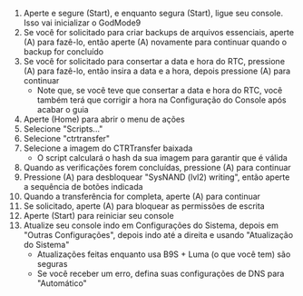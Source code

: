 1. Aperte e segure (Start), e enquanto segura (Start), ligue seu console. Isso vai inicializar o GodMode9
2. Se você for solicitado para criar backups de arquivos essenciais, aperte (A) para fazê-lo, então aperte (A) novamente para continuar quando o backup for concluído
3. Se você for solicitado para consertar a data e hora do RTC, pressione (A) para fazê-lo, então insira a data e a hora, depois pressione (A) para continuar
   - Note que, se você teve que consertar a data e hora do RTC, você também terá que corrigir a hora na Configuração do Console após acabar o guia
4. Aperte (Home) para abrir o menu de ações
5. Selecione "Scripts..."
6. Selecione "ctrtransfer"
7. Selecione a imagem do CTRTransfer baixada
   - O script calculará o hash da sua imagem para garantir que é válida
8. Quando as verificações forem concluídas, pressione (A) para continuar
9. Pressione (A) para desbloquear "SysNAND (lvl2) writing", então aperte a sequência de botões indicada
10. Quando a transferência for completa, aperte (A) para continuar
11. Se solicitado, aperte (A) para bloquear as permissões de escrita
12. Aperte (Start) para reiniciar seu console
13. Atualize seu console indo em Configurações do Sistema, depois em "Outras Configurações", depois indo até a direita e usando "Atualização do Sistema"
    - Atualizações feitas enquanto usa B9S + Luma (o que você tem) são seguras
    - Se você receber um erro, defina suas configurações de DNS para "Automático"
